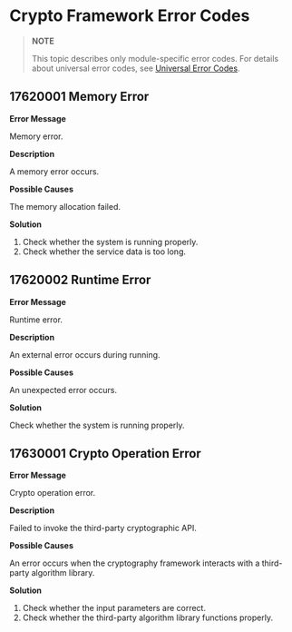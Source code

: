 # Crypto Framework Error Codes

<!--Kit: Crypto Architecture Kit-->
<!--Subsystem: Security-->
<!--Owner: @zxz--3-->
<!--Designer: @lanming-->
<!--Tester: @PAFT-->
<!--Adviser: @zengyawen-->

> **NOTE**
>
> This topic describes only module-specific error codes. For details about universal error codes, see [Universal Error Codes](../errorcode-universal.md).

## 17620001 Memory Error

**Error Message**

Memory error.

**Description**

A memory error occurs.

**Possible Causes**

The memory allocation failed.

**Solution**

1. Check whether the system is running properly.
2. Check whether the service data is too long. 

## 17620002 Runtime Error

**Error Message**

Runtime error.

**Description**

An external error occurs during running.

**Possible Causes**

An unexpected error occurs.

**Solution**

Check whether the system is running properly.

## 17630001 Crypto Operation Error

**Error Message**

Crypto operation error.

**Description**

Failed to invoke the third-party cryptographic API.

**Possible Causes**

An error occurs when the cryptography framework interacts with a third-party algorithm library.

**Solution**

1. Check whether the input parameters are correct.
2. Check whether the third-party algorithm library functions properly.
